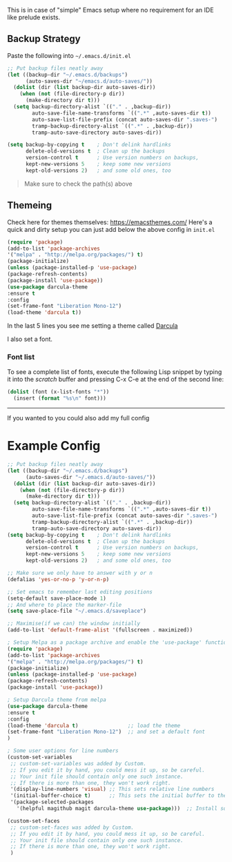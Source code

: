 This is in case of "simple" Emacs setup where no requirement for an IDE like prelude exists.

## Backup Strategy

Paste the following into `~/.emacs.d/init.el`
```el
;; Put backup files neatly away                                                 
(let ((backup-dir "~/.emacs.d/backups")
      (auto-saves-dir "~/emacs.d/auto-saves/"))
  (dolist (dir (list backup-dir auto-saves-dir))
    (when (not (file-directory-p dir))
      (make-directory dir t)))
  (setq backup-directory-alist `(("." . ,backup-dir))
        auto-save-file-name-transforms `((".*" ,auto-saves-dir t))
        auto-save-list-file-prefix (concat auto-saves-dir ".saves-")
        tramp-backup-directory-alist `((".*" . ,backup-dir))
        tramp-auto-save-directory auto-saves-dir))

(setq backup-by-copying t    ; Don't delink hardlinks
      delete-old-versions t  ; Clean up the backups
      version-control t      ; Use version numbers on backups,
      kept-new-versions 5    ; keep some new versions
      kept-old-versions 2)   ; and some old ones, too
```
> Make sure to check the path(s) above

## Themeing

Check here for themes themselves: https://emacsthemes.com/
Here's a quick and dirty setup you can just add below the above config in `init.el`

```el
(require 'package)
(add-to-list 'package-archives
'("melpa" . "http://melpa.org/packages/") t)
(package-initialize)
(unless (package-installed-p 'use-package)
(package-refresh-contents)
(package-install 'use-package))
(use-package darcula-theme
:ensure t
:config
(set-frame-font "Liberation Mono-12")
(load-theme 'darcula t))
```

In the last 5 lines you see me setting a theme called [Darcula](https://emacsthemes.com/themes/darcula-theme.html)

I also set a font.

### Font list
To see a complete list of fonts, execute the following Lisp snippet by typing it into the *scratch* buffer and pressing C-x C-e at the end of the second line:

```el
(dolist (font (x-list-fonts "*"))
  (insert (format "%s\n" font)))
```

---
If you wanted to you could also add my full config

# Example Config
```el
;; Put backup files neatly away                                                 
(let ((backup-dir "~/.emacs.d/backups")
      (auto-saves-dir "~/.emacs.d/auto-saves/"))
  (dolist (dir (list backup-dir auto-saves-dir))
    (when (not (file-directory-p dir))
      (make-directory dir t)))
  (setq backup-directory-alist `(("." . ,backup-dir))
        auto-save-file-name-transforms `((".*" ,auto-saves-dir t))
        auto-save-list-file-prefix (concat auto-saves-dir ".saves-")
        tramp-backup-directory-alist `((".*" . ,backup-dir))
        tramp-auto-save-directory auto-saves-dir))
(setq backup-by-copying t    ; Don't delink hardlinks                           
      delete-old-versions t  ; Clean up the backups                             
      version-control t      ; Use version numbers on backups,                  
      kept-new-versions 5    ; keep some new versions                           
      kept-old-versions 2)   ; and some old ones, too     

;; Make sure we only have to answer with y or n
(defalias 'yes-or-no-p 'y-or-n-p)

;; Set emacs to remember last editing positions
(setq-default save-place-mode 1)
;; And where to place the marker-file
(setq save-place-file "~/.emacs.d/saveplace")

;; Maximise(if we can) the window initially
(add-to-list 'default-frame-alist '(fullscreen . maximized))

; Setup Melpa as a package archive and enable the 'use-package' function
(require 'package)
(add-to-list 'package-archives
'("melpa" . "http://melpa.org/packages/") t)
(package-initialize)
(unless (package-installed-p 'use-package)
(package-refresh-contents)
(package-install 'use-package))

; Setup Darcula theme from melpa
(use-package darcula-theme
:ensure t
:config
(load-theme 'darcula t)                ;; load the theme
(set-frame-font "Liberation Mono-12")  ;; and set a default font
)

; Some user options for line numbers
(custom-set-variables
 ;; custom-set-variables was added by Custom.
 ;; If you edit it by hand, you could mess it up, so be careful.
 ;; Your init file should contain only one such instance.
 ;; If there is more than one, they won't work right.
 '(display-line-numbers 'visual) ;; This sets relative line numbers
 '(initial-buffer-choice t)      ;; This sets the initial buffer to the *scratch* buffer
 '(package-selected-packages
   '(helpful magithub magit darcula-theme use-package)))  ;; Install some needed packages

(custom-set-faces
 ;; custom-set-faces was added by Custom.
 ;; If you edit it by hand, you could mess it up, so be careful.
 ;; Your init file should contain only one such instance.
 ;; If there is more than one, they won't work right.
 )
```